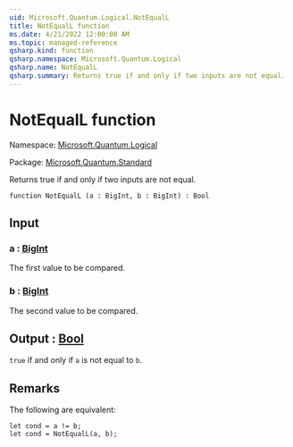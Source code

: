 ```yaml
---
uid: Microsoft.Quantum.Logical.NotEqualL
title: NotEqualL function
ms.date: 4/21/2022 12:00:00 AM
ms.topic: managed-reference
qsharp.kind: function
qsharp.namespace: Microsoft.Quantum.Logical
qsharp.name: NotEqualL
qsharp.summary: Returns true if and only if two inputs are not equal.
---
```


# NotEqualL function

Namespace: [Microsoft.Quantum.Logical](xref:Microsoft.Quantum.Logical)

Package: [Microsoft.Quantum.Standard](https://nuget.org/packages/Microsoft.Quantum.Standard)


Returns true if and only if two inputs are not equal.

```qsharp
function NotEqualL (a : BigInt, b : BigInt) : Bool
```


## Input

### a : [BigInt](xref:microsoft.quantum.qsharp.valueliterals#bigint-literals)

The first value to be compared.


### b : [BigInt](xref:microsoft.quantum.qsharp.valueliterals#bigint-literals)

The second value to be compared.



## Output : [Bool](xref:microsoft.quantum.qsharp.valueliterals#bool-literals)

`true` if and only if `a` is not equal to `b`.

## Remarks

The following are equivalent:```qsharplet cond = a != b;let cond = NotEqualL(a, b);```